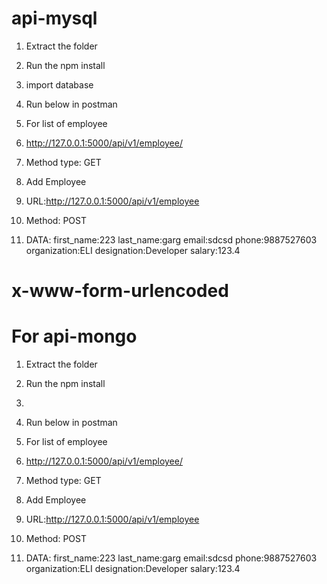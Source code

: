 # api-mysql

1. Extract the folder
2. Run the npm install
3. import database
4. Run below in postman
5. For list of employee
6. http://127.0.0.1:5000/api/v1/employee/
7. Method type: GET

8. Add Employee
9. URL:http://127.0.0.1:5000/api/v1/employee
10. Method: POST
11. DATA: 
first_name:223
last_name:garg
email:sdcsd
phone:9887527603
organization:ELI
designation:Developer
salary:123.4

x-www-form-urlencoded
============================================


# For api-mongo

1. Extract the folder
2. Run the npm install
3. 
4. Run below in postman
5. For list of employee

6. http://127.0.0.1:5000/api/v1/employee/
7. Method type: GET

8. Add Employee
9. URL:http://127.0.0.1:5000/api/v1/employee
10. Method: POST
11. DATA: 
first_name:223
last_name:garg
email:sdcsd
phone:9887527603
organization:ELI
designation:Developer
salary:123.4


